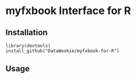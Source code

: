 # myfxbook Interface for R

## Installation

    library(devtools)
    install_github("DataWookie/myfxbook-for-R")

## Usage

